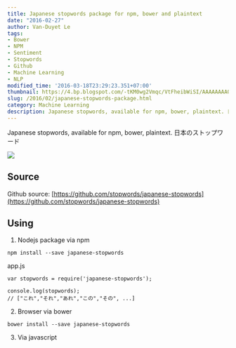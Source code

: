 ```yaml
---
title: Japanese stopwords package for npm, bower and plaintext
date: "2016-02-27"
author: Van-Duyet Le
tags:
- Bower
- NPM
- Sentiment
- Stopwords
- Github
- Machine Learning
- NLP
modified_time: '2016-03-18T23:29:23.351+07:00'
thumbnail: https://4.bp.blogspot.com/-tKM0wg2Vmqc/VtFheibWiSI/AAAAAAAAQbc/KFhuP43v4lA/s1600/japanese-stopwords.png
slug: /2016/02/japanese-stopwords-package.html
category: Machine Learning
description: Japanese stopwords, available for npm, bower, plaintext. 日本のストップワード    
---
```


Japanese stopwords, available for npm, bower, plaintext. 日本のストップワード    

[![](https://4.bp.blogspot.com/-tKM0wg2Vmqc/VtFheibWiSI/AAAAAAAAQbc/KFhuP43v4lA/s1600/japanese-stopwords.png)](https://blog.duyet.net/2016/02/japanese-stopwords-package.html)

## Source


Github source: [https://github.com/stopwords/japanese-stopwords](https://github.com/stopwords/japanese-stopwords)

## Using

1. Nodejs package via npm

```
npm install --save japanese-stopwords
```

app.js

```
var stopwords = require('japanese-stopwords');

console.log(stopwords);
// ["これ","それ","あれ","この","その", ...]
```

2. Browser via bower

```
bower install --save japanese-stopwords
```

3. Via javascript <script> tag.

```
<script src="//cdn.rawgit.com/duyetdev/japanese-stopwords/master/dist/japanese-stopword.min.js"></script>
<script>
    console.log(japanese_stopwords); // or window.japanese_stopwords
</script>
```

## Test


```
git clone https://github.com/duyet/japanese-stopwords
cd japanese-stopwords/
npm install
mocha
```

## How to contribute


1. Fork the project on Github ([https://github.com/duyet/japanese-stopwords/fork](https://github.com/duyet/japanese-stopwords/fork))
2. Create a topic branch for your changes
3. Ensure that you provide documentation and test coverage for your changes (patches won’t be accepted without)
4. Create a pull request on Github (these are also a great place to start a conversation around a patch as early as possible)

## License

[MIT License](https://github.com/duyet/japanese-stopwords/blob/master/LICENSE)
